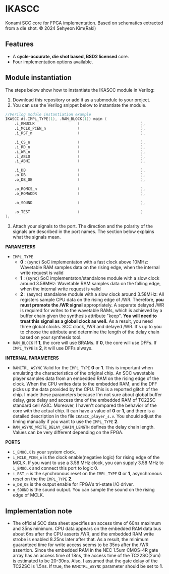 # IKASCC
Konami SCC core for FPGA implementation. Based on schematics extracted from a die shot. © 2024 Sehyeon Kim(Raki) 

## Features
* A **cycle-accurate, die shot based, BSD2 licensed** core.
* Four implementation options available.

## Module instantiation
The steps below show how to instantiate the IKASCC module in Verilog:

1. Download this repository or add it as a submodule to your project.
2. You can use the Verilog snippet below to instantiate the module.

```verilog
//Verilog module instantiation example
IKASCC #(.IMPL_TYPE(1), .RAM_BLOCK(1)) main (
    .i_EMUCLK                   (                           ),
    .i_MCLK_PCEN_n              (                           ),
    .i_RST_n                    (                           ),

    .i_CS_n                     (                           ),
    .i_RD_n                     (                           ),
    .i_WR_n                     (                           ),
    .i_ABLO                     (                           ),
    .i_ABHI                     (                           ),

    .i_DB                       (                           ),
    .o_DB                       (                           ),
    .o_DB_OE                    (                           ),

    .o_ROMCS_n                  (                           ),
    .o_ROMADDR                  (                           ),

    .o_SOUND                    (                           ),

    .o_TEST                     (                           )
);
```
3. Attach your signals to the port. The direction and the polarity of the signals are described in the port names. The section below explains what the signals mean.


**PARAMETERS**
* `IMPL_TYPE`
    * **0** : (sync) SoC implementaton with a fast clock above 10MHz: Wavetable RAM samples data on the rising edge, when the internal write request is valid
    * **1** : (sync) SoC implementaton/standalone module with a slow clock around 3.58MHz: Wavetable RAM samples data on the falling edge, when the internal write request is valid
    * **2** : (async) standalone module with a slow clock around 3.58MHz: All registers sample CPU data on the rising edge of /WR. Therefore, **you must promote the /WR signal** appropriately. A separate delayed /WR is required for writes to the wavetable RAMs, which is achieved by a buffer chain given the synthesis attribute "keep". **You will need to treat this signal as a global clock as well.** As a result, you need three global clocks. SCC clock, /WR and delayed /WR. It's up to you to choose the attribute and determine the length of the delay chain based on your synthesis tool.
* `RAM_BLOCK` If **1**, the core will use BRAMs. If **0**, the core will use DFFs. If `IMPL_TYPE` is **2**, it will use DFFs always.

**INTERNAL PARAMETERS**
* `RAMCTRL_ASYNC` Valid for the `IMPL_TYPE` **0** or **1**. This is important when emulating the characteristics of the original chip. An SCC wavetable player samples data from an embedded RAM on the rising edge of the clock. When the CPU writes data to the embedded RAM, and the DFF picks up the data provided by the CPU. This is a reported glitch of the chip. I made these parameters because I'm not sure about global buffer delay, gate delay and access time of the embedded RAM of TC22SC standard cell ASIC. Moreover, I haven't compared the behavior of the core with the actual chip. It can have a value of **0** or **1**, and there is a detailed description in the file `IKASCC_player_s.v`. You should adjust the timing manually if you want to use the `IMPL_TYPE` **2**.
* `RAM_ASYNC_WRITE_DELAY_CHAIN_LENGTH` defines the delay chain length. Values can be very different depending on the FPGA.


**PORTS**
* `i_EMUCLK` is your system clock.
* `i_MCLK_PCEN_n` is the clock enable(negative logic) for rising edge of the MCLK. If you want to use a 3.58 MHz clock, you can supply 3.58 MHz to `i_EMUCLK` and connect this port to logic 0.
* `i_RST_n` is the synchronous reset on the `IMPL_TYPE` **0** or **1**, asynchronous reset on the the `IMPL_TYPE` **2**.
* `o_DB_OE` is the output enable for FPGA's tri-state I/O driver.
* `o_SOUND` is the sound output. You can sample the sound on the rising edge of MCLK.

## Implementation note
* The official SCC data sheet specifies an access time of 60ns maximum and 35ns minimum. CPU data appears on the embedded RAM data bus about 6ns after the CPU asserts /WR, and the embedded RAM write strobe is enabled 8.25ns later after that. As a result, the minimum guaranteed time for write access seems to be 35ns after the /WR assertion. Since the embedded RAM in the NEC 1.5um CMOS-4R gate array has an access time of 18ns, the access time of the TC22SC(2um) is estimated to be 20-30ns. Also, I assumed that the gate delay of the TC22SC is 1.5ns. If true, the `RAMCTRL_ASYNC` parameter should be set to **1**.